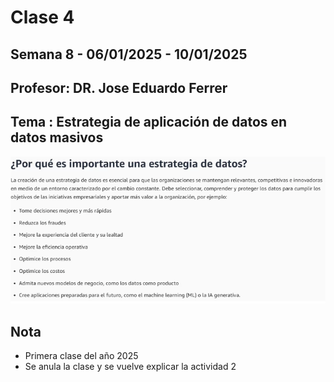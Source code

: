 # Clase 4 
## Semana 8 - 06/01/2025 - 10/01/2025
## Profesor: DR. Jose Eduardo Ferrer  

## Tema : Estrategia de aplicación de datos en datos masivos 

![alt text](/01_Cuatrimestre/02_CienciaDatosAplicada/info/image_016.png)


## Nota 
- Primera clase del año 2025 
- Se anula la clase y se vuelve explicar la actividad 2 

